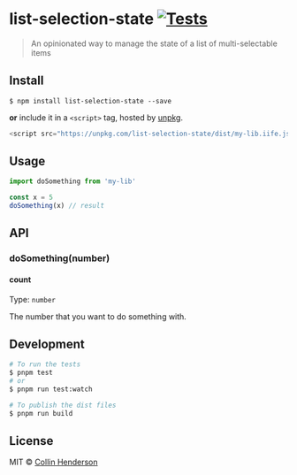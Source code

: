 # list-selection-state [![Tests](https://github.com/syropian/list-selection-state/actions/workflows/test.yml/badge.svg?branch=main)](https://github.com/syropian/list-selection-state/actions/workflows/test.yml)

> An opinionated way to manage the state of a list of multi-selectable items

## Install

```
$ npm install list-selection-state --save
```

**or** include it in a `<script>` tag, hosted by [unpkg](https://unpkg.com).

```js
<script src="https://unpkg.com/list-selection-state/dist/my-lib.iife.js" />
```

## Usage

```ts
import doSomething from 'my-lib'

const x = 5
doSomething(x) // result
```

## API

### doSomething(number)

#### count

Type: `number`

The number that you want to do something with.

## Development

```bash
# To run the tests
$ pnpm test
# or
$ pnpm run test:watch

# To publish the dist files
$ pnpm run build
```

## License

MIT © [Collin Henderson](https://github.com/syropian)
